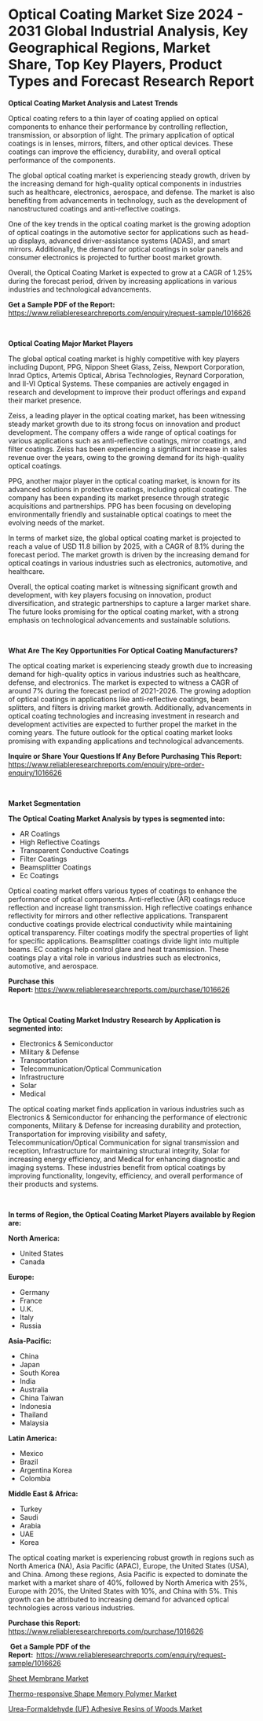 <p><h1>Optical Coating Market Size 2024 - 2031 Global Industrial Analysis, Key Geographical Regions, Market Share, Top Key Players, Product Types and Forecast Research Report</h1></p><p><strong>Optical Coating Market Analysis and Latest Trends</strong></p>
<p><p>Optical coating refers to a thin layer of coating applied on optical components to enhance their performance by controlling reflection, transmission, or absorption of light. The primary application of optical coatings is in lenses, mirrors, filters, and other optical devices. These coatings can improve the efficiency, durability, and overall optical performance of the components.</p><p>The global optical coating market is experiencing steady growth, driven by the increasing demand for high-quality optical components in industries such as healthcare, electronics, aerospace, and defense. The market is also benefiting from advancements in technology, such as the development of nanostructured coatings and anti-reflective coatings.</p><p>One of the key trends in the optical coating market is the growing adoption of optical coatings in the automotive sector for applications such as head-up displays, advanced driver-assistance systems (ADAS), and smart mirrors. Additionally, the demand for optical coatings in solar panels and consumer electronics is projected to further boost market growth.</p><p>Overall, the Optical Coating Market is expected to grow at a CAGR of 1.25% during the forecast period, driven by increasing applications in various industries and technological advancements.</p></p>
<p><strong>Get a Sample PDF of the Report:&nbsp;</strong> <a href="https://www.reliableresearchreports.com/enquiry/request-sample/1016626">https://www.reliableresearchreports.com/enquiry/request-sample/1016626</a></p>
<p>&nbsp;</p>
<p><strong>Optical Coating Major Market Players</strong></p>
<p><p>The global optical coating market is highly competitive with key players including Dupont, PPG, Nippon Sheet Glass, Zeiss, Newport Corporation, Inrad Optics, Artemis Optical, Abrisa Technologies, Reynard Corporation, and II-VI Optical Systems. These companies are actively engaged in research and development to improve their product offerings and expand their market presence.</p><p>Zeiss, a leading player in the optical coating market, has been witnessing steady market growth due to its strong focus on innovation and product development. The company offers a wide range of optical coatings for various applications such as anti-reflective coatings, mirror coatings, and filter coatings. Zeiss has been experiencing a significant increase in sales revenue over the years, owing to the growing demand for its high-quality optical coatings.</p><p>PPG, another major player in the optical coating market, is known for its advanced solutions in protective coatings, including optical coatings. The company has been expanding its market presence through strategic acquisitions and partnerships. PPG has been focusing on developing environmentally friendly and sustainable optical coatings to meet the evolving needs of the market.</p><p>In terms of market size, the global optical coating market is projected to reach a value of USD 11.8 billion by 2025, with a CAGR of 8.1% during the forecast period. The market growth is driven by the increasing demand for optical coatings in various industries such as electronics, automotive, and healthcare.</p><p>Overall, the optical coating market is witnessing significant growth and development, with key players focusing on innovation, product diversification, and strategic partnerships to capture a larger market share. The future looks promising for the optical coating market, with a strong emphasis on technological advancements and sustainable solutions.</p></p>
<p>&nbsp;</p>
<p><strong>What Are The Key Opportunities For Optical Coating Manufacturers?</strong></p>
<p><p>The optical coating market is experiencing steady growth due to increasing demand for high-quality optics in various industries such as healthcare, defense, and electronics. The market is expected to witness a CAGR of around 7% during the forecast period of 2021-2026. The growing adoption of optical coatings in applications like anti-reflective coatings, beam splitters, and filters is driving market growth. Additionally, advancements in optical coating technologies and increasing investment in research and development activities are expected to further propel the market in the coming years. The future outlook for the optical coating market looks promising with expanding applications and technological advancements.</p></p>
<p><strong>Inquire or Share Your Questions If Any Before Purchasing This Report:</strong> <a href="https://www.reliableresearchreports.com/enquiry/pre-order-enquiry/1016626">https://www.reliableresearchreports.com/enquiry/pre-order-enquiry/1016626</a></p>
<p>&nbsp;</p>
<p><strong>Market Segmentation</strong></p>
<p><strong>The Optical Coating Market Analysis by types is segmented into:</strong></p>
<p><ul><li>AR Coatings</li><li>High Reflective Coatings</li><li>Transparent Conductive Coatings</li><li>Filter Coatings</li><li>Beamsplitter Coatings</li><li>Ec Coatings</li></ul></p>
<p><p>Optical coating market offers various types of coatings to enhance the performance of optical components. Anti-reflective (AR) coatings reduce reflection and increase light transmission. High reflective coatings enhance reflectivity for mirrors and other reflective applications. Transparent conductive coatings provide electrical conductivity while maintaining optical transparency. Filter coatings modify the spectral properties of light for specific applications. Beamsplitter coatings divide light into multiple beams. EC coatings help control glare and heat transmission. These coatings play a vital role in various industries such as electronics, automotive, and aerospace.</p></p>
<p><strong>Purchase this Report:&nbsp;</strong><a href="https://www.reliableresearchreports.com/purchase/1016626">https://www.reliableresearchreports.com/purchase/1016626</a></p>
<p>&nbsp;</p>
<p><strong>The Optical Coating Market Industry Research by Application is segmented into:</strong></p>
<p><ul><li>Electronics & Semiconductor</li><li>Military & Defense</li><li>Transportation</li><li>Telecommunication/Optical Communication</li><li>Infrastructure</li><li>Solar</li><li>Medical</li></ul></p>
<p><p>The optical coating market finds application in various industries such as Electronics & Semiconductor for enhancing the performance of electronic components, Military & Defense for increasing durability and protection, Transportation for improving visibility and safety, Telecommunication/Optical Communication for signal transmission and reception, Infrastructure for maintaining structural integrity, Solar for increasing energy efficiency, and Medical for enhancing diagnostic and imaging systems. These industries benefit from optical coatings by improving functionality, longevity, efficiency, and overall performance of their products and systems.</p></p>
<p>&nbsp;</p>
<p><strong>In terms of Region, the Optical Coating Market Players available by Region are:</strong></p>
<p>
    <p> <strong> North America: </strong>
        <ul>
            <li>United States</li>
            <li>Canada</li>
        </ul>
        </p> 
    <p> <strong> Europe: </strong>
        <ul>
            <li>Germany</li>
            <li>France</li>
            <li>U.K.</li>
            <li>Italy</li>
            <li>Russia</li>
        </ul>
        </p> 
    <p> <strong> Asia-Pacific: </strong>
        <ul>
            <li>China</li>
            <li>Japan</li>
            <li>South Korea</li>
            <li>India</li>
            <li>Australia</li>
            <li>China Taiwan</li>
            <li>Indonesia</li>
            <li>Thailand</li>
            <li>Malaysia</li>
        </ul>
        </p> 
    <p> <strong> Latin America: </strong>
        <ul>
            <li>Mexico</li>
            <li>Brazil</li>
            <li>Argentina Korea</li>
            <li>Colombia</li>
        </ul>
        </p> 
    <p> <strong> Middle East & Africa: </strong>
        <ul>
            <li>Turkey</li>
            <li>Saudi</li>
            <li>Arabia</li>
            <li>UAE</li>
            <li>Korea</li>
        </ul>
    </p>
    </p>
<p><p>The optical coating market is experiencing robust growth in regions such as North America (NA), Asia Pacific (APAC), Europe, the United States (USA), and China. Among these regions, Asia Pacific is expected to dominate the market with a market share of 40%, followed by North America with 25%, Europe with 20%, the United States with 10%, and China with 5%. This growth can be attributed to increasing demand for advanced optical technologies across various industries.</p></p>
<p><strong>Purchase this Report: </strong><a href="https://www.reliableresearchreports.com/purchase/1016626">https://www.reliableresearchreports.com/purchase/1016626</a></p>
<p>&nbsp;<strong>Get a Sample PDF of the Report:&nbsp;&nbsp;</strong><a href="https://www.reliableresearchreports.com/enquiry/request-sample/1016626">https://www.reliableresearchreports.com/enquiry/request-sample/1016626</a></p>
<p><strong></strong></p>
<p><p><a href="https://view.publitas.com/reportprime-1/sheet-membrane-market-size-share-trends-analysis-report-by-material-by-type-by-end-user-by-region-and-segment-forecasts-2023-2030/">Sheet Membrane Market</a></p><p><a href="https://view.publitas.com/reportprime-1/thermo-responsive-shape-memory-polymer-market-challenges-opportunities-and-growth-drivers-and-major-market-players-forecasted-for-period-from-2023-2030/">Thermo-responsive Shape Memory Polymer Market</a></p><p><a href="https://view.publitas.com/reportprime-1/urea-formaldehyde-uf-adhesive-resins-of-woods-market-size-growing-and-forecasted-for-period-from-2023-2030-and-provides-complete-market-analysis-of-this-market/">Urea-Formaldehyde (UF) Adhesive Resins of Woods Market</a></p></p>
